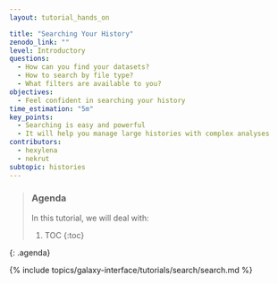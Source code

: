 ```yaml
---
layout: tutorial_hands_on

title: "Searching Your History"
zenodo_link: ""
level: Introductory
questions:
  - How can you find your datasets?
  - How to search by file type?
  - What filters are available to you?
objectives:
  - Feel confident in searching your history
time_estimation: "5m"
key_points:
  - Searching is easy and powerful
  - It will help you manage large histories with complex analyses
contributors:
  - hexylena
  - nekrut
subtopic: histories
---
```


> ### Agenda
>
> In this tutorial, we will deal with:
>
> 1. TOC
> {:toc}
>
{: .agenda}

{% include topics/galaxy-interface/tutorials/search/search.md %}

